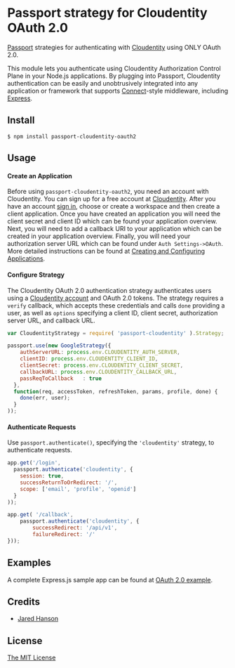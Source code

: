# Passport strategy for Cloudentity OAuth 2.0

[Passport](http://passportjs.org/) strategies for authenticating with [Cloudentity](https://cloudentity.com/)
using ONLY OAuth 2.0.

This module lets you authenticate using Cloudentity Authorization Control Plane in your Node.js applications.
By plugging into Passport, Cloudentity authentication can be easily and
unobtrusively integrated into any application or framework that supports
[Connect](http://www.senchalabs.org/connect/)-style middleware, including
[Express](http://expressjs.com/).

## Install

    $ npm install passport-cloudentity-oauth2

## Usage

#### Create an Application
Before using `passport-cloudentity-oauth2`, you need an account with Cloudentity. You can sign up for a free account at [Cloudentity](https://authz.cloudentity.io/register).
After you have an account [sign in](https://authz.cloudentity.io/), choose or create a workspace and then create a client application. Once you have
created an application you will need the client secret and client ID which can be found your application overview. Next, you will need to add a callback URI to your application which can be created in your application overview. Finally, you will need your authorization server URL which can be found under `Auth Settings->OAuth`. More detailed instructions can be found at [Creating and Configuring Applications](https://docs.authorization.cloudentity.com/guides/developer/protect/application/create_app/?q=create).

#### Configure Strategy

The Cloudentity OAuth 2.0 authentication strategy authenticates users using a [Cloudentity
account](https://authz.cloudentity.io/register) and OAuth 2.0 tokens.  The strategy requires a `verify` callback, which
accepts these credentials and calls `done` providing a user, as well as
`options` specifying a client ID, client secret, authorization server URL, and callback URL.

```Javascript
var CloudentityStrategy = require( 'passport-cloudentity' ).Strategy;

passport.use(new GoogleStrategy({
    authServerURL: process.env.CLOUDENTITY_AUTH_SERVER,
    clientID: process.env.CLOUDENTITY_CLIENT_ID,
    clientSecret: process.env.CLOUDENTITY_CLIENT_SECRET,
    callbackURL: process.env.CLOUDENTITY_CALLBACK_URL,
    passReqToCallback   : true
  },
  function(req, accessToken, refreshToken, params, profile, done) {
    done(err, user);
  }
));
```

#### Authenticate Requests

Use `passport.authenticate()`, specifying the `'cloudentity'` strategy, to
authenticate requests.

```Javascript
app.get('/login',
  passport.authenticate('cloudentity', { 
    session: true,
    successReturnToOrRedirect: '/',
    scope: ['email', 'profile', 'openid']
  }
));

app.get( '/callback',
	passport.authenticate('cloudentity', {
		successRedirect: '/api/v1',
		failureRedirect: '/'
}));
```

## Examples

A complete Express.js sample app can be found at [OAuth 2.0 example](example).

## Credits

  - [Jared Hanson](http://github.com/jaredhanson)

## License

[The MIT License](http://opensource.org/licenses/MIT)

